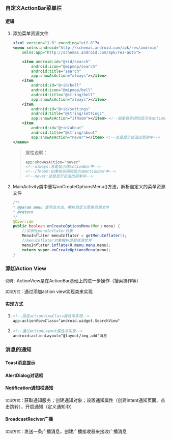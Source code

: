 ### 自定义ActionBar菜单栏

#### 逻辑

1. 添加菜单资源文件

   ```xml
   <?xml version="1.0" encoding="utf-8"?>
   <menu xmlns:android="http://schemas.android.com/apk/res/android"
       xmlns:app="http://schemas.android.com/apk/res-auto">
   
       <item android:id="@+id/search"
           android:icon="@mipmap/search"
           android:title="search"
           app:showAsAction="always"></item>
       <item
           android:id="@+id/bell"
           android:icon="@mipmap/bell"
           android:title="@string/bell"
           app:showAsAction="always"></item>
       <item
           android:id="@+id/settings"
           android:title="@string/settings"
           app:showAsAction="ifRoom"></item> <!--如果有空间则显示在actionBar中-->
       <item
           android:id="@+id/about"
           android:title="@string/about"
           app:showAsAction="never"></item> <!--总是显示在溢出菜单中-->
   </menu>
   ```

   > 属性说明：
   >
   > ```xml
   > app:showAsAction="never"
   > <!--always:总是显示在ActionBar中-->
   > <!--ifRoom:如果有空间则显示在ActionBar中-->
   > <!--never:总是显示在溢出菜单中-->
   > ```

   

2. MainActivity类中重写onCreateOptionsMenu()方法，解析自定义的菜单资源文件

   ```java
   /**
   * @param menu 重写该方法，解析自定义菜单资源文件
   * @return
   */
   @Override
   public boolean onCreateOptionsMenu(Menu menu) {
       //实例化menuInflater对象
       MenuInflater menuInflater = getMenuInflater();
       //menuInflater对象解析菜单资源文件
       menuInflater.inflate(R.menu.menu,menu);
       return super.onCreateOptionsMenu(menu);
   }
   ```

### 添加Action View

`说明：`ActionView是在ActionBar基础上的进一步操作（搜索操作等）

`实现方式：`通过添加action view实现类来实现

#### 实现方式

1. ```xml
   <!--指定actionViewClass属性来实现-->
   app:actionViewClass="android.widget.SearchView"
   ```

2. ```xml
   <!--通过actionLayout属性来实现-->
   android:actionLayout="@layout/img_add"消息
   ```

### 消息的通知

#### Toast消息提示

#### AlertDialog对话框

#### Notification通知栏通知

`实现方式：`获取通知服务；创建通知对象；设置通知属性（创建intent通知页面、点击跳转），开启通知（定义通知ID）

#### BroadcastReciver广播

`实现方式：`发送一条广播消息，创建广播接收器来接收广播消息

